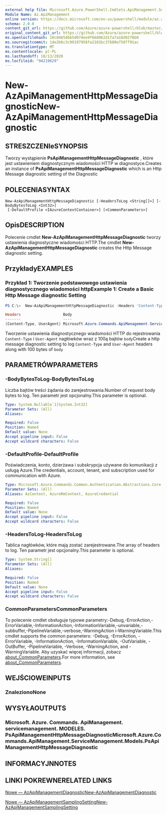 ```yaml
---
external help file: Microsoft.Azure.PowerShell.Cmdlets.ApiManagement.ServiceManagement.dll-Help.xml
Module Name: Az.ApiManagement
online version: https://docs.microsoft.com/en-us/powershell/module/az.apimanagement/new-azapimanagementhttpmessagediagnostic
schema: 2.0.0
content_git_url: https://github.com/Azure/azure-powershell/blob/master/src/ApiManagement/ApiManagement/help/New-AzApiManagementHttpMessageDiagnostic.md
original_content_git_url: https://github.com/Azure/azure-powershell/blob/master/src/ApiManagement/ApiManagement/help/New-AzApiManagementHttpMessageDiagnostic.md
ms.openlocfilehash: 10c84654bb5d074ee9f668062d1fa7a18d92f8b0
ms.sourcegitcommit: 1de2b6c3c99197958fa2101bc37680e7507f91ac
ms.translationtype: MT
ms.contentlocale: pl-PL
ms.lasthandoff: 10/13/2020
ms.locfileid: "94219629"
---
```

# <span data-ttu-id="f2100-101">New-AzApiManagementHttpMessageDiagnostic</span><span class="sxs-lookup"><span data-stu-id="f2100-101">New-AzApiManagementHttpMessageDiagnostic</span></span>

## <span data-ttu-id="f2100-102">STRESZCZENIe</span><span class="sxs-lookup"><span data-stu-id="f2100-102">SYNOPSIS</span></span>
<span data-ttu-id="f2100-103">Tworzy wystąpienie **PsApiManagementHttpMessageDiagnostic** , które jest ustawieniem diagnostycznym wiadomości HTTP w diagnostyce.</span><span class="sxs-lookup"><span data-stu-id="f2100-103">Creates an instance of **PsApiManagementHttpMessageDiagnostic** which is an Http Message diagnostic setting of the Diagnostic</span></span>

## <span data-ttu-id="f2100-104">POLECENIA</span><span class="sxs-lookup"><span data-stu-id="f2100-104">SYNTAX</span></span>

```
New-AzApiManagementHttpMessageDiagnostic [-HeadersToLog <String[]>] [-BodyBytesToLog <Int32>]
 [-DefaultProfile <IAzureContextContainer>] [<CommonParameters>]
```

## <span data-ttu-id="f2100-105">Opis</span><span class="sxs-lookup"><span data-stu-id="f2100-105">DESCRIPTION</span></span>
<span data-ttu-id="f2100-106">Polecenie cmdlet **New-AzApiManagementHttpMessageDiagnostic** tworzy ustawienia diagnostyczne wiadomości HTTP.</span><span class="sxs-lookup"><span data-stu-id="f2100-106">The cmdlet **New-AzApiManagementHttpMessageDiagnostic** creates the Http Message diagnostic setting.</span></span>

## <span data-ttu-id="f2100-107">Przykłady</span><span class="sxs-lookup"><span data-stu-id="f2100-107">EXAMPLES</span></span>

### <span data-ttu-id="f2100-108">Przykład 1: Tworzenie podstawowego ustawienia diagnostycznego wiadomości http</span><span class="sxs-lookup"><span data-stu-id="f2100-108">Example 1: Create a Basic Http Message diagnostic Setting</span></span>
```powershell
PS C:\>  New-AzApiManagementHttpMessageDiagnostic -Headers 'Content-Type', 'UserAgent' -BodyBytes 100

Headers                   Body
-------                   ----
{Content-Type, UserAgent} Microsoft.Azure.Commands.ApiManagement.ServiceManagement.Models.PsApiManagementBodyDiagnosticSetting
```

<span data-ttu-id="f2100-109">Tworzenie ustawienia diagnostycznego wiadomości HTTP do rejestrowania `Content-Type` i `User-Agent` nagłówków wraz z 100ą bajtów `body`</span><span class="sxs-lookup"><span data-stu-id="f2100-109">Create a http message diagnostic setting to log `Content-Type` and `User-Agent` headers along with 100 bytes of `body`</span></span>

## <span data-ttu-id="f2100-110">PARAMETRÓW</span><span class="sxs-lookup"><span data-stu-id="f2100-110">PARAMETERS</span></span>

### <span data-ttu-id="f2100-111">-BodyBytesToLog</span><span class="sxs-lookup"><span data-stu-id="f2100-111">-BodyBytesToLog</span></span>
<span data-ttu-id="f2100-112">Liczba bajtów treści żądania do zarejestrowania.</span><span class="sxs-lookup"><span data-stu-id="f2100-112">Number of request body bytes to log.</span></span> <span data-ttu-id="f2100-113">Ten parametr jest opcjonalny.</span><span class="sxs-lookup"><span data-stu-id="f2100-113">This parameter is optional.</span></span>

```yaml
Type: System.Nullable`1[System.Int32]
Parameter Sets: (All)
Aliases:

Required: False
Position: Named
Default value: None
Accept pipeline input: False
Accept wildcard characters: False
```

### <span data-ttu-id="f2100-114">-DefaultProfile</span><span class="sxs-lookup"><span data-stu-id="f2100-114">-DefaultProfile</span></span>
<span data-ttu-id="f2100-115">Poświadczenia, konto, dzierżawa i subskrypcja używane do komunikacji z usługą Azure.</span><span class="sxs-lookup"><span data-stu-id="f2100-115">The credentials, account, tenant, and subscription used for communication with Azure.</span></span>

```yaml
Type: Microsoft.Azure.Commands.Common.Authentication.Abstractions.Core.IAzureContextContainer
Parameter Sets: (All)
Aliases: AzContext, AzureRmContext, AzureCredential

Required: False
Position: Named
Default value: None
Accept pipeline input: False
Accept wildcard characters: False
```

### <span data-ttu-id="f2100-116">-HeadersToLog</span><span class="sxs-lookup"><span data-stu-id="f2100-116">-HeadersToLog</span></span>
<span data-ttu-id="f2100-117">Tablica nagłówków, które mają zostać zarejestrowane.</span><span class="sxs-lookup"><span data-stu-id="f2100-117">The array of headers to log.</span></span> <span data-ttu-id="f2100-118">Ten parametr jest opcjonalny.</span><span class="sxs-lookup"><span data-stu-id="f2100-118">This parameter is optional.</span></span>

```yaml
Type: System.String[]
Parameter Sets: (All)
Aliases:

Required: False
Position: Named
Default value: None
Accept pipeline input: False
Accept wildcard characters: False
```

### <span data-ttu-id="f2100-119">CommonParameters</span><span class="sxs-lookup"><span data-stu-id="f2100-119">CommonParameters</span></span>
<span data-ttu-id="f2100-120">To polecenie cmdlet obsługuje typowe parametry:-Debug,-ErrorAction,-ErrorVariable,-InformationAction,-InformationVariable,-unvariable,-subbuffer,-PipelineVariable,-verbose,-WarningAction i-WarningVariable.</span><span class="sxs-lookup"><span data-stu-id="f2100-120">This cmdlet supports the common parameters: -Debug, -ErrorAction, -ErrorVariable, -InformationAction, -InformationVariable, -OutVariable, -OutBuffer, -PipelineVariable, -Verbose, -WarningAction, and -WarningVariable.</span></span> <span data-ttu-id="f2100-121">Aby uzyskać więcej informacji, zobacz [about_CommonParameters](http://go.microsoft.com/fwlink/?LinkID=113216).</span><span class="sxs-lookup"><span data-stu-id="f2100-121">For more information, see [about_CommonParameters](http://go.microsoft.com/fwlink/?LinkID=113216).</span></span>

## <span data-ttu-id="f2100-122">WEJŚCIOWE</span><span class="sxs-lookup"><span data-stu-id="f2100-122">INPUTS</span></span>

### <span data-ttu-id="f2100-123">Znaleziono</span><span class="sxs-lookup"><span data-stu-id="f2100-123">None</span></span>

## <span data-ttu-id="f2100-124">WYSYŁA</span><span class="sxs-lookup"><span data-stu-id="f2100-124">OUTPUTS</span></span>

### <span data-ttu-id="f2100-125">Microsoft. Azure. Commands. ApiManagement. servicemanagement. MODELES. PsApiManagementHttpMessageDiagnostic</span><span class="sxs-lookup"><span data-stu-id="f2100-125">Microsoft.Azure.Commands.ApiManagement.ServiceManagement.Models.PsApiManagementHttpMessageDiagnostic</span></span>

## <span data-ttu-id="f2100-126">INFORMACYJN</span><span class="sxs-lookup"><span data-stu-id="f2100-126">NOTES</span></span>

## <span data-ttu-id="f2100-127">LINKI POKREWNE</span><span class="sxs-lookup"><span data-stu-id="f2100-127">RELATED LINKS</span></span>

[<span data-ttu-id="f2100-128">Nowe — AzApiManagementDiagnostic</span><span class="sxs-lookup"><span data-stu-id="f2100-128">New-AzApiManagementDiagnostic</span></span>](./New-AzApiManagementDiagnostic.md)

[<span data-ttu-id="f2100-129">Nowe — AzApiManagementSamplingSetting</span><span class="sxs-lookup"><span data-stu-id="f2100-129">New-AzApiManagementSamplingSetting</span></span>](./New-AzApiManagementHttpMessageDiagnostic.md)